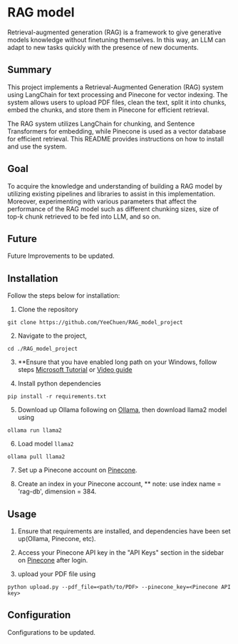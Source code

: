 # RAG model

Retrieval-augmented generation (RAG) is a framework to give generative models knowledge without finetuning themselves. In this way, an LLM can adapt to new tasks quickly with the presence of new documents.

## Summary

This project implements a Retrieval-Augmented Generation (RAG) system using LangChain for text processing and Pinecone for vector indexing. The system allows users to upload PDF files, clean the text, split it into chunks, embed the chunks, and store them in Pinecone for efficient retrieval.

The RAG system utilizes LangChain for chunking, and Sentence Transformers for embedding, while Pinecone is used as a vector database for efficient retrieval. This README provides instructions on how to install and use the system.

## Goal

To acquire the knowledge and understanding of building a RAG model by utilizing existing pipelines and libraries to assist in this implementation. Moreover, experimenting with various parameters that affect the performance of the RAG model such as different chunking sizes, size of top-k chunk retrieved to be fed into LLM, and so on.

## Future

Future Improvements to be updated.

## Installation
Follow the steps below for installation:

1. Clone the repository

```
git clone https://github.com/YeeChuen/RAG_model_project
```

2. Navigate to the project,

```
cd ./RAG_model_project
```

3. **Ensure that you have enabled long path on your Windows, follow steps [Microsoft Tutorial](https://learn.microsoft.com/en-us/windows/win32/fileio/maximum-file-path-limitation?tabs=registry) or [Video guide](https://www.youtube.com/watch?v=E0e28Z1iHWs)

4. Install python dependencies

```
pip install -r requirements.txt
```

5. Download up Ollama following on [Ollama](https://github.com/ollama/ollama), then download llama2 model using 

```
ollama run llama2
```

6. Load model ```llama2```

```
ollama pull llama2
```

7. Set up a Pinecone account on [Pinecone](https://app.pinecone.io/).

8. Create an index in your Pinecone account, ** note: use index name = 'rag-db', dimension = 384.

## Usage

1. Ensure that requirements are installed, and dependencies have been set up(Ollama, Pinecone, etc).

2. Access your Pinecone API key in the "API Keys" section in the sidebar on [Pinecone](https://app.pinecone.io/) after login.

3. upload your PDF file using 

```
python upload.py --pdf_file=<path/to/PDF> --pinecone_key=<Pinecone API key>
```

## Configuration

Configurations to be updated.
